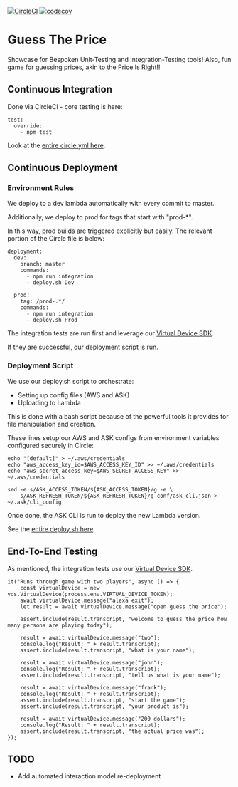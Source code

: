 [![CircleCI](https://circleci.com/gh/bespoken/GuessThePrice.svg?style=svg)](https://circleci.com/gh/bespoken/GuessThePrice)
[![codecov](https://codecov.io/gh/bespoken/GuessThePrice/branch/master/graph/badge.svg)](https://codecov.io/gh/bespoken/GuessThePrice)

# Guess The Price
Showcase for Bespoken Unit-Testing and Integration-Testing tools!
Also, fun game for guessing prices, akin to the Price Is Right!!

## Continuous Integration
Done via CircleCI - core testing is here:
```
test:
  override:
    - npm test
```

Look at the [entire circle.yml here](circle.yml).

## Continuous Deployment
### Environment Rules
We deploy to a dev lambda automatically with every commit to master.

Additionally, we deploy to prod for tags that start with "prod-*".

In this way, prod builds are triggered explicitly but easily. The relevant portion of the Circle file is below:
```
deployment:
  dev:
    branch: master
    commands:
      - npm run integration
      - deploy.sh Dev

  prod:
    tag: /prod-.*/
    commands:
      - npm run integration
      - deploy.sh Prod
```

The integration tests are run first and leverage our [Virtual Device SDK](https://github.com/bespoken/virtual-device-sdk).

If they are successful, our deployment script is run.

### Deployment Script
We use our deploy.sh script to orchestrate:
* Setting up config files (AWS and ASK)
* Uploading to Lambda

This is done with a bash script because of the powerful tools it provides for file manipulation and creation.

These lines setup our AWS and ASK configs from environment variables configured securely in Circle:
```
echo "[default]" > ~/.aws/credentials
echo "aws_access_key_id=$AWS_ACCESS_KEY_ID" >> ~/.aws/credentials
echo "aws_secret_access_key=$AWS_SECRET_ACCESS_KEY" >> ~/.aws/credentials

sed -e s/ASK_ACCESS_TOKEN/${ASK_ACCESS_TOKEN}/g -e \
    s/ASK_REFRESH_TOKEN/${ASK_REFRESH_TOKEN}/g conf/ask_cli.json > ~/.ask/cli_config
```

Once done, the ASK CLI is run to deploy the new Lambda version.

See the [entire deploy.sh here](deploy.sh).

## End-To-End Testing
As mentioned, the integration tests use our [Virtual Device SDK](https://github.com/bespoken/virtual-device-sdk).

```
it("Runs through game with two players", async () => {
    const virtualDevice = new vds.VirtualDevice(process.env.VIRTUAL_DEVICE_TOKEN);
    await virtualDevice.message("alexa exit");
    let result = await virtualDevice.message("open guess the price");

    assert.include(result.transcript, "welcome to guess the price how many persons are playing today");

    result = await virtualDevice.message("two");
    console.log("Result: " + result.transcript);
    assert.include(result.transcript, "what is your name");

    result = await virtualDevice.message("john");
    console.log("Result: " + result.transcript);
    assert.include(result.transcript, "tell us what is your name");

    result = await virtualDevice.message("frank");
    console.log("Result: " + result.transcript);
    assert.include(result.transcript, "start the game");
    assert.include(result.transcript, "your product is");

    result = await virtualDevice.message("200 dollars");
    console.log("Result: " + result.transcript);
    assert.include(result.transcript, "the actual price was");
});
```

## TODO
* Add automated interaction model re-deployment
